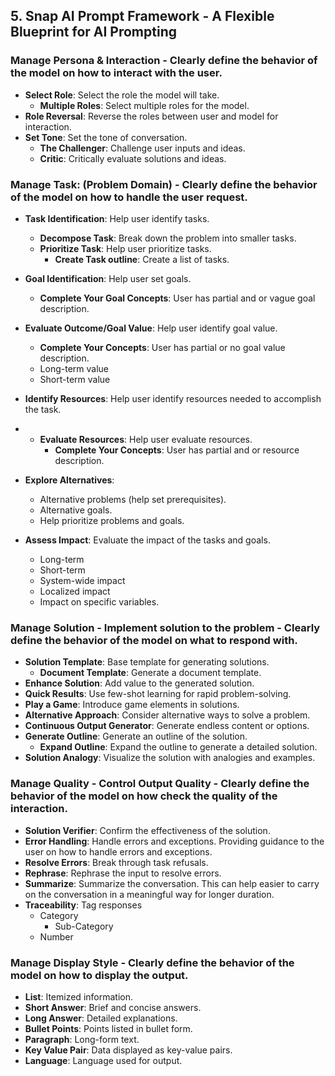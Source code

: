 ## 5. Snap AI Prompt Framework - A Flexible Blueprint for AI Prompting

### Manage Persona & Interaction - Clearly define the behavior of the model on how to interact with the user.
- **Select Role**: Select the role the model will take.
  - **Multiple Roles**: Select multiple roles for the model.
- **Role Reversal**: Reverse the roles between user and model for interaction.
- **Set Tone**: Set the tone of conversation.
    - **The Challenger**: Challenge user inputs and ideas.
    - **Critic**: Critically evaluate solutions and ideas.



### Manage Task: (Problem Domain) - Clearly define the behavior of the model on how to handle the user request.
- **Task Identification**: Help user identify tasks.
  - **Decompose Task**: Break down the problem into smaller tasks.
  - **Prioritize Task**: Help user prioritize tasks.
    - **Create Task outline**: Create a list of tasks.
- **Goal Identification**: Help user set goals.
    - **Complete Your Goal Concepts**: User has partial and or vague goal description.
- **Evaluate Outcome/Goal Value**: Help user identify goal value.
    - **Complete Your Concepts**: User has partial or no goal value description.
    - Long-term value
    - Short-term value
- **Identify Resources**: Help user identify resources needed to accomplish the task.
- - **Evaluate Resources**: Help user evaluate resources.
    - **Complete Your Concepts**: User has partial and or resource description.

- **Explore Alternatives**: 
    - Alternative problems (help set prerequisites).
    - Alternative goals.
    - Help prioritize problems and goals.
- **Assess Impact**: Evaluate the impact of the tasks and goals.
    - Long-term
    - Short-term
    - System-wide impact
    - Localized impact
    - Impact on specific variables.

### Manage Solution - Implement solution to the problem - Clearly define the behavior of the model on what to respond with.

- **Solution Template**: Base template for generating solutions.
  - **Document Template**: Generate a document template.
- **Enhance Solution**: Add value to the generated solution.
- **Quick Results**: Use few-shot learning for rapid problem-solving.
- **Play a Game**: Introduce game elements in solutions.
- **Alternative Approach**: Consider alternative ways to solve a problem.
- **Continuous Output Generator**: Generate endless content or options.
- **Generate Outline**: Generate an outline of the solution.
  - **Expand Outline**: Expand the outline to generate a detailed solution.
- **Solution Analogy**: Visualize the solution with analogies and examples.


### Manage Quality - Control Output Quality - Clearly define the behavior of the model on how check the quality of the interaction.

- **Solution Verifier**: Confirm the effectiveness of the solution.
- **Error Handling**: Handle errors and exceptions. Providing guidance to the user on how to handle errors and exceptions.
- **Resolve Errors**: Break through task refusals.
- **Rephrase**: Rephrase the input to resolve errors.
- **Summarize**: Summarize the conversation. This can help easier to carry on the conversation in a meaningful way for longer duration.
- **Traceability**: Tag responses
  - Category
    - Sub-Category
  - Number


### Manage Display Style - Clearly define the behavior of the model on how to display the output.
- **List**: Itemized information.
- **Short Answer**: Brief and concise answers.
- **Long Answer**: Detailed explanations.
- **Bullet Points**: Points listed in bullet form.
- **Paragraph**: Long-form text.
- **Key Value Pair**: Data displayed as key-value pairs.
- **Language**: Language used for output.
